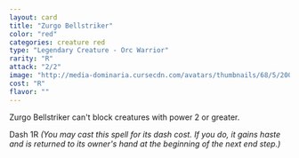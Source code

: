 ```yaml
---
layout: card
title: "Zurgo Bellstriker"
color: "red"
categories: creature red
type: "Legendary Creature - Orc Warrior"
rarity: "R"
attack: "2/2"
image: "http://media-dominaria.cursecdn.com/avatars/thumbnails/68/5/200/283/635611453784460049.png"
cost: "R"
flavor: ""
---
```


Zurgo Bellstriker can't block creatures with power 2 or greater.

Dash <span class="tip mana-icon mana-colorless-01" title="1 Colorless Mana">1</span><span class="tip mana-icon mana-red" title="1 Red Mana">R</span> <em>(You may cast this spell for its dash cost. If you do, it gains haste and is returned to its owner's hand at the beginning of the next end step.)</em>
